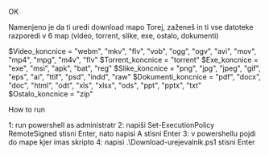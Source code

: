 OK

Namenjeno je da ti uredi download mapo
Torej, zaženeš in ti vse datoteke razporedi v 6 map (video, torrent, slike, exe, ostalo, dokumenti)


$Video_koncnice = "webm", "mkv", "flv", "vob", "ogg", "ogv", "avi", "mov", "mp4", "mpg", "m4v", "flv"
$Torrent_koncnice = "torrent"
$Exe_koncnice = "exe", "msi", "apk", "bat", "reg"
$Slike_koncnice = "png", "jpg", "jpeg", "gif", "eps", "ai", "ttif", "psd", "indd", "raw"
$Dokumenti_koncnice = "pdf", "docx", "doc", "html", "odt", "xls", "xlsx", "ods", "ppt", "pptx", "txt"
$Ostalo_koncnice = "zip"



How to run

1: run powershell as administratr
2: napiši    Set-ExecutionPolicy RemoteSigned   stisni Enter, nato napisi   A    stisni Enter
3: v powershellu pojdi do mape kjer imas skripto
4: napisi   .\Download-urejevalnik.ps1       stisni Enter
